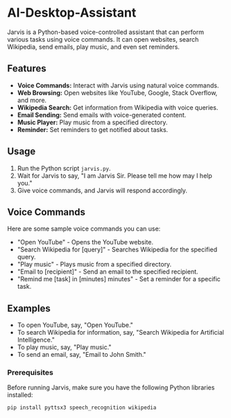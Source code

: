 # AI-Desktop-Assistant

Jarvis is a Python-based voice-controlled assistant that can perform various tasks using voice commands. It can open websites, search Wikipedia, send emails, play music, and even set reminders.

## Features

- **Voice Commands:** Interact with Jarvis using natural voice commands.
- **Web Browsing:** Open websites like YouTube, Google, Stack Overflow, and more.
- **Wikipedia Search:** Get information from Wikipedia with voice queries.
- **Email Sending:** Send emails with voice-generated content.
- **Music Player:** Play music from a specified directory.
- **Reminder:** Set reminders to get notified about tasks.

## Usage

1. Run the Python script `jarvis.py`.
2. Wait for Jarvis to say, "I am Jarvis Sir. Please tell me how may I help you."
3. Give voice commands, and Jarvis will respond accordingly.

## Voice Commands

Here are some sample voice commands you can use:

- "Open YouTube" - Opens the YouTube website.
- "Search Wikipedia for [query]" - Searches Wikipedia for the specified query.
- "Play music" - Plays music from a specified directory.
- "Email to [recipient]" - Send an email to the specified recipient.
- "Remind me [task] in [minutes] minutes" - Set a reminder for a specific task.

## Examples

- To open YouTube, say, "Open YouTube."
- To search Wikipedia for information, say, "Search Wikipedia for Artificial Intelligence."
- To play music, say, "Play music."
- To send an email, say, "Email to John Smith."
### Prerequisites

Before running Jarvis, make sure you have the following Python libraries installed:

```bash
pip install pyttsx3 speech_recognition wikipedia
